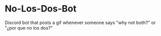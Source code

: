 # No-Los-Dos-Bot
Discord bot that posts a gif whenever someone says "why not both?" or "¿por que no los dos?"
